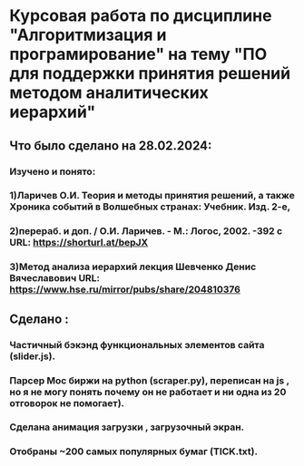 ﻿
# Курсовая работа по дисциплине "Алгоритмизация и програмирование" на тему "ПО для поддержки принятия решений методом аналитических иерархий"
## Что было сделано на 28.02.2024:
### Изучено и понято:
### 1)Ларичев О.И. Теория и методы принятия решений, а также Хроника событий в Волшебных странах: Учебник. Изд. 2-е,
### 2)перераб. и доп. / О.И. Ларичев. - М.: Логос, 2002. -392 с URL: https://shorturl.at/bepJX
### 3)Метод анализа иерархий лекция Шевченко Денис Вячеславович URL: https://www.hse.ru/mirror/pubs/share/204810376
## Сделано :
### Частичный бэкэнд функциональных элементов сайта (slider.js).
### Парсер Мос биржи на python (scraper.py), переписан на js , но я не могу понять почему он не работает и ни одна  из 20 отговорок не помогает).
### Сделана анимация загрузки , загрузочный экран.
### Отобраны ~200 самых популярных бумаг (TICK.txt).
